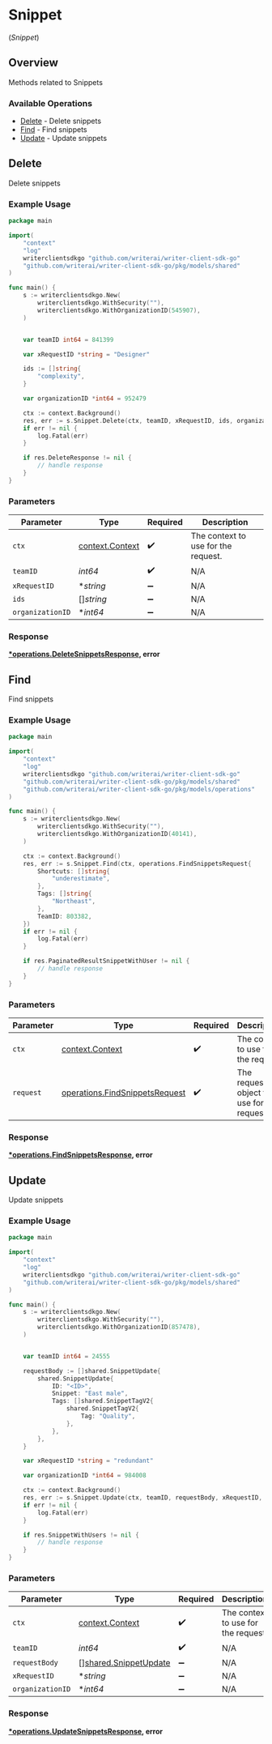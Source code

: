 # Snippet
(*Snippet*)

## Overview

Methods related to Snippets

### Available Operations

* [Delete](#delete) - Delete snippets
* [Find](#find) - Find snippets
* [Update](#update) - Update snippets

## Delete

Delete snippets

### Example Usage

```go
package main

import(
	"context"
	"log"
	writerclientsdkgo "github.com/writerai/writer-client-sdk-go"
	"github.com/writerai/writer-client-sdk-go/pkg/models/shared"
)

func main() {
    s := writerclientsdkgo.New(
        writerclientsdkgo.WithSecurity(""),
        writerclientsdkgo.WithOrganizationID(545907),
    )


    var teamID int64 = 841399

    var xRequestID *string = "Designer"

    ids := []string{
        "complexity",
    }

    var organizationID *int64 = 952479

    ctx := context.Background()
    res, err := s.Snippet.Delete(ctx, teamID, xRequestID, ids, organizationID)
    if err != nil {
        log.Fatal(err)
    }

    if res.DeleteResponse != nil {
        // handle response
    }
}
```

### Parameters

| Parameter                                             | Type                                                  | Required                                              | Description                                           |
| ----------------------------------------------------- | ----------------------------------------------------- | ----------------------------------------------------- | ----------------------------------------------------- |
| `ctx`                                                 | [context.Context](https://pkg.go.dev/context#Context) | :heavy_check_mark:                                    | The context to use for the request.                   |
| `teamID`                                              | *int64*                                               | :heavy_check_mark:                                    | N/A                                                   |
| `xRequestID`                                          | **string*                                             | :heavy_minus_sign:                                    | N/A                                                   |
| `ids`                                                 | []*string*                                            | :heavy_minus_sign:                                    | N/A                                                   |
| `organizationID`                                      | **int64*                                              | :heavy_minus_sign:                                    | N/A                                                   |


### Response

**[*operations.DeleteSnippetsResponse](../../models/operations/deletesnippetsresponse.md), error**


## Find

Find snippets

### Example Usage

```go
package main

import(
	"context"
	"log"
	writerclientsdkgo "github.com/writerai/writer-client-sdk-go"
	"github.com/writerai/writer-client-sdk-go/pkg/models/shared"
	"github.com/writerai/writer-client-sdk-go/pkg/models/operations"
)

func main() {
    s := writerclientsdkgo.New(
        writerclientsdkgo.WithSecurity(""),
        writerclientsdkgo.WithOrganizationID(40141),
    )

    ctx := context.Background()
    res, err := s.Snippet.Find(ctx, operations.FindSnippetsRequest{
        Shortcuts: []string{
            "underestimate",
        },
        Tags: []string{
            "Northeast",
        },
        TeamID: 803382,
    })
    if err != nil {
        log.Fatal(err)
    }

    if res.PaginatedResultSnippetWithUser != nil {
        // handle response
    }
}
```

### Parameters

| Parameter                                                                        | Type                                                                             | Required                                                                         | Description                                                                      |
| -------------------------------------------------------------------------------- | -------------------------------------------------------------------------------- | -------------------------------------------------------------------------------- | -------------------------------------------------------------------------------- |
| `ctx`                                                                            | [context.Context](https://pkg.go.dev/context#Context)                            | :heavy_check_mark:                                                               | The context to use for the request.                                              |
| `request`                                                                        | [operations.FindSnippetsRequest](../../models/operations/findsnippetsrequest.md) | :heavy_check_mark:                                                               | The request object to use for the request.                                       |


### Response

**[*operations.FindSnippetsResponse](../../models/operations/findsnippetsresponse.md), error**


## Update

Update snippets

### Example Usage

```go
package main

import(
	"context"
	"log"
	writerclientsdkgo "github.com/writerai/writer-client-sdk-go"
	"github.com/writerai/writer-client-sdk-go/pkg/models/shared"
)

func main() {
    s := writerclientsdkgo.New(
        writerclientsdkgo.WithSecurity(""),
        writerclientsdkgo.WithOrganizationID(857478),
    )


    var teamID int64 = 24555

    requestBody := []shared.SnippetUpdate{
        shared.SnippetUpdate{
            ID: "<ID>",
            Snippet: "East male",
            Tags: []shared.SnippetTagV2{
                shared.SnippetTagV2{
                    Tag: "Quality",
                },
            },
        },
    }

    var xRequestID *string = "redundant"

    var organizationID *int64 = 984008

    ctx := context.Background()
    res, err := s.Snippet.Update(ctx, teamID, requestBody, xRequestID, organizationID)
    if err != nil {
        log.Fatal(err)
    }

    if res.SnippetWithUsers != nil {
        // handle response
    }
}
```

### Parameters

| Parameter                                                      | Type                                                           | Required                                                       | Description                                                    |
| -------------------------------------------------------------- | -------------------------------------------------------------- | -------------------------------------------------------------- | -------------------------------------------------------------- |
| `ctx`                                                          | [context.Context](https://pkg.go.dev/context#Context)          | :heavy_check_mark:                                             | The context to use for the request.                            |
| `teamID`                                                       | *int64*                                                        | :heavy_check_mark:                                             | N/A                                                            |
| `requestBody`                                                  | [][shared.SnippetUpdate](../../models/shared/snippetupdate.md) | :heavy_minus_sign:                                             | N/A                                                            |
| `xRequestID`                                                   | **string*                                                      | :heavy_minus_sign:                                             | N/A                                                            |
| `organizationID`                                               | **int64*                                                       | :heavy_minus_sign:                                             | N/A                                                            |


### Response

**[*operations.UpdateSnippetsResponse](../../models/operations/updatesnippetsresponse.md), error**

